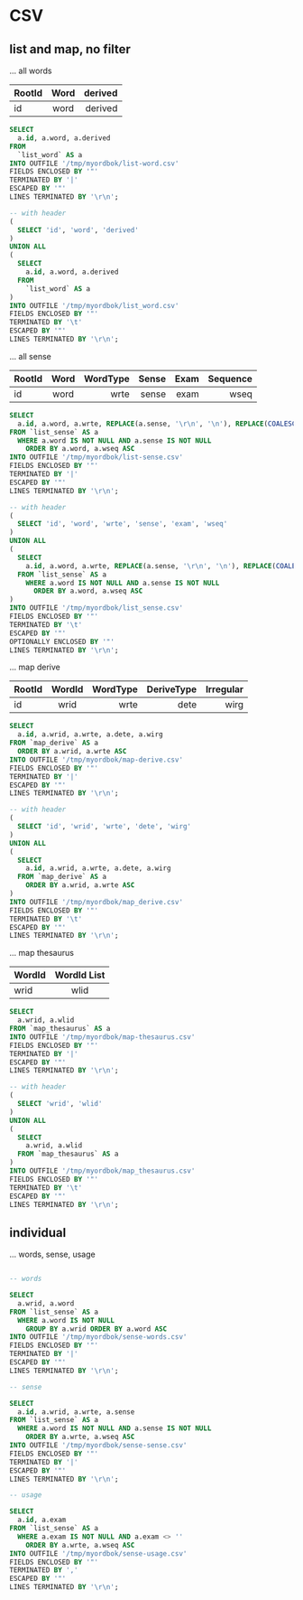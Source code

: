 # CSV

## list and map, no filter

... all words

| RootId |   Word   | derived |
|--------|:--------:|-----------:|
|   id   |   word   | derived |

```sql
SELECT
  a.id, a.word, a.derived
FROM
  `list_word` AS a
INTO OUTFILE '/tmp/myordbok/list-word.csv'
FIELDS ENCLOSED BY '"'
TERMINATED BY '|'
ESCAPED BY '"'
LINES TERMINATED BY '\r\n';

-- with header
(
  SELECT 'id', 'word', 'derived'
)
UNION ALL
(
  SELECT
    a.id, a.word, a.derived
  FROM
    `list_word` AS a
)
INTO OUTFILE '/tmp/myordbok/list_word.csv'
FIELDS ENCLOSED BY '"'
TERMINATED BY '\t'
ESCAPED BY '"'
LINES TERMINATED BY '\r\n';
```

... all sense

| RootId |  Word  | WordType |  Sense  |  Exam  | Sequence |
|--------|:------:|---------:|--------:|-------:|---------:|
|   id   |  word  |   wrte   |  sense  |  exam  |   wseq   |

```sql
SELECT
  a.id, a.word, a.wrte, REPLACE(a.sense, '\r\n', '\n'), REPLACE(COALESCE(a.exam,''), '\r\n', '\n'), a.wseq
FROM `list_sense` AS a
  WHERE a.word IS NOT NULL AND a.sense IS NOT NULL
    ORDER BY a.word, a.wseq ASC
INTO OUTFILE '/tmp/myordbok/list-sense.csv'
FIELDS ENCLOSED BY '"'
TERMINATED BY '|'
ESCAPED BY '"'
LINES TERMINATED BY '\r\n';

-- with header
(
  SELECT 'id', 'word', 'wrte', 'sense', 'exam', 'wseq'
)
UNION ALL
(
  SELECT
    a.id, a.word, a.wrte, REPLACE(a.sense, '\r\n', '\n'), REPLACE(COALESCE(a.exam,''), '\r\n', '\n'), a.wseq
  FROM `list_sense` AS a
    WHERE a.word IS NOT NULL AND a.sense IS NOT NULL
      ORDER BY a.word, a.wseq ASC
)
INTO OUTFILE '/tmp/myordbok/list_sense.csv'
FIELDS ENCLOSED BY '"'
TERMINATED BY '\t'
ESCAPED BY '"'
OPTIONALLY ENCLOSED BY '"'
LINES TERMINATED BY '\r\n';
```

... map derive

| RootId |  WordId  | WordType | DeriveType | Irregular |
|--------|:--------:|---------:|-----------:|----------:|
|   id   |   wrid   |   wrte   |    dete    |   wirg    |

```sql
SELECT
  a.id, a.wrid, a.wrte, a.dete, a.wirg
FROM `map_derive` AS a
  ORDER BY a.wrid, a.wrte ASC
INTO OUTFILE '/tmp/myordbok/map-derive.csv'
FIELDS ENCLOSED BY '"'
TERMINATED BY '|'
ESCAPED BY '"'
LINES TERMINATED BY '\r\n';

-- with header
(
  SELECT 'id', 'wrid', 'wrte', 'dete', 'wirg'
)
UNION ALL
(
  SELECT
    a.id, a.wrid, a.wrte, a.dete, a.wirg
  FROM `map_derive` AS a
    ORDER BY a.wrid, a.wrte ASC
)
INTO OUTFILE '/tmp/myordbok/map_derive.csv'
FIELDS ENCLOSED BY '"'
TERMINATED BY '\t'
ESCAPED BY '"'
LINES TERMINATED BY '\r\n';
```

... map thesaurus

| WordId | WordId List |
|--------|:-----------:|
|  wrid  |    wlid     |

```sql
SELECT
  a.wrid, a.wlid
FROM `map_thesaurus` AS a
INTO OUTFILE '/tmp/myordbok/map-thesaurus.csv'
FIELDS ENCLOSED BY '"'
TERMINATED BY '|'
ESCAPED BY '"'
LINES TERMINATED BY '\r\n';

-- with header
(
  SELECT 'wrid', 'wlid'
)
UNION ALL
(
  SELECT
    a.wrid, a.wlid
  FROM `map_thesaurus` AS a
)
INTO OUTFILE '/tmp/myordbok/map_thesaurus.csv'
FIELDS ENCLOSED BY '"'
TERMINATED BY '\t'
ESCAPED BY '"'
LINES TERMINATED BY '\r\n';
```

## individual

... words, sense, usage

```sql

-- words

SELECT
  a.wrid, a.word
FROM `list_sense` AS a
  WHERE a.word IS NOT NULL
    GROUP BY a.wrid ORDER BY a.word ASC
INTO OUTFILE '/tmp/myordbok/sense-words.csv'
FIELDS ENCLOSED BY '"'
TERMINATED BY '|'
ESCAPED BY '"'
LINES TERMINATED BY '\r\n';

-- sense

SELECT
  a.id, a.wrid, a.wrte, a.sense
FROM `list_sense` AS a
  WHERE a.word IS NOT NULL AND a.sense IS NOT NULL
    ORDER BY a.wrte, a.wseq ASC
INTO OUTFILE '/tmp/myordbok/sense-sense.csv'
FIELDS ENCLOSED BY '"'
TERMINATED BY '|'
ESCAPED BY '"'
LINES TERMINATED BY '\r\n';

-- usage

SELECT
  a.id, a.exam
FROM `list_sense` AS a
  WHERE a.exam IS NOT NULL AND a.exam <> ''
    ORDER BY a.wrte, a.wseq ASC
INTO OUTFILE '/tmp/myordbok/sense-usage.csv'
FIELDS ENCLOSED BY '"'
TERMINATED BY ','
ESCAPED BY '"'
LINES TERMINATED BY '\r\n';
